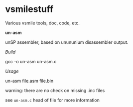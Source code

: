 # vsmilestuff
Various vsmile tools, doc, code, etc.

**un-asm**

unSP assembler, based on unununium disassembler output.

*Build*

gcc -o un-asm un-asm.c

*Usage* 

un-asm file.asm file.bin

warning: there are no check on missing .inc files

see `un-asm.c` head of file for more information


